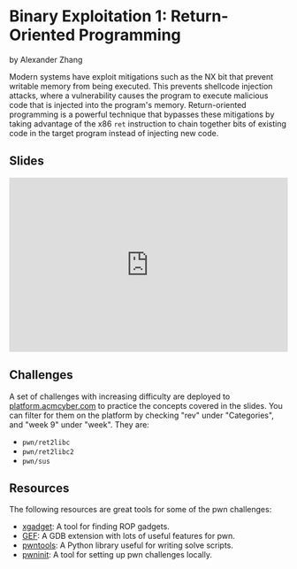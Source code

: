 # Binary Exploitation 1: Return-Oriented Programming
by Alexander Zhang

Modern systems have exploit mitigations such as the NX bit that prevent writable memory from being executed.
This prevents shellcode injection attacks, where a vulnerability causes the program to execute malicious code that is injected into the program's memory.
Return-oriented programming is a powerful technique that bypasses these mitigations by taking advantage of the x86 `ret` instruction to chain together bits of existing code in the target program instead of injecting new code.

## Slides
<iframe src="https://docs.google.com/presentation/d/e/2PACX-1vRClvyaaPBEAN_3Wk-wuTdN7TUqEv_ak3ZWLWWCZWkJfFx7web200vqJIYsn8-3uc4BNlcPFa3Qi_Ty/embed?start=false&loop=false&delayms=3000" frameborder="0" width="100%" style="aspect-ratio: 16 / 10;" allowfullscreen="true" mozallowfullscreen="true" webkitallowfullscreen="true"></iframe>

## Challenges
A set of challenges with increasing difficulty are deployed to [platform.acmcyber.com](https://platform.acmcyber.com) to practice the concepts covered in the slides. You can filter for them on the platform by checking "rev" under "Categories", and "week 9" under "week". They are:
- `pwn/ret2libc`
- `pwn/ret2libc2`
- `pwn/sus`

## Resources
The following resources are great tools for some of the pwn challenges:
- [xgadget](https://github.com/entropic-security/xgadget): A tool for finding ROP gadgets.
- [GEF](https://hugsy.github.io/gef/): A GDB extension with lots of useful features for pwn.
- [pwntools](https://github.com/Gallopsled/pwntools): A Python library useful for writing solve scripts.
- [pwninit](https://github.com/io12/pwninit): A tool for setting up pwn challenges locally.
